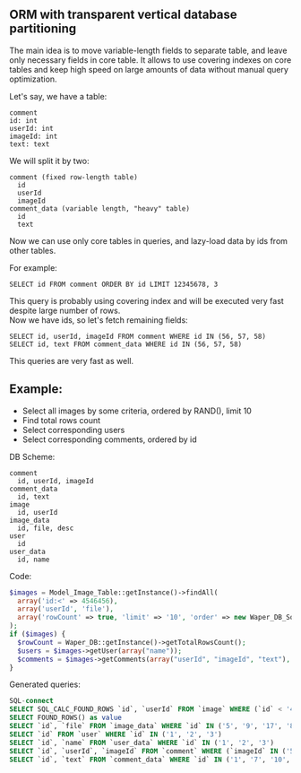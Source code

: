ORM with transparent vertical database partitioning
---------------------------------------------------

The main idea is to move variable-length fields to separate table, and leave only necessary fields in core table.
It allows to use covering indexes on core tables and keep high speed on large amounts of data without manual
query optimization.

Let's say, we have a table:
```
comment
id: int
userId: int
imageId: int
text: text
```

We will split it by two:
```
comment (fixed row-length table)
  id
  userId
  imageId
comment_data (variable length, "heavy" table)
  id
  text
```
Now we can use only core tables in queries, and lazy-load data by ids from other tables.

For example:
```
SELECT id FROM comment ORDER BY id LIMIT 12345678, 3
```
This query is probably using covering index and will be executed very fast despite large number of rows.<br>
Now we have ids, so let's fetch remaining fields:
```
SELECT id, userId, imageId FROM comment WHERE id IN (56, 57, 58)
SELECT id, text FROM comment_data WHERE id IN (56, 57, 58)
```
This queries are very fast as well.

Example:
--------

- Select all images by some criteria, ordered by RAND(), limit 10
- Find total rows count
- Select corresponding users
- Select corresponding comments, ordered by id

DB Scheme:
```
comment
  id, userId, imageId
comment_data
  id, text
image
  id, userId
image_data
  id, file, desc
user
  id
user_data
  id, name
```  

Code:
```php
$images = Model_Image_Table::getInstance()->findAll(
  array('id:<' => 4546456),
  array('userId', 'file'),
  array('rowCount' => true, 'limit' => '10', 'order' => new Waper_DB_SqlExpression("RAND()"))
);
if ($images) {
  $rowCount = Waper_DB::getInstance()->getTotalRowsCount();
  $users = $images->getUser(array("name"));
  $comments = $images->getComments(array("userId", "imageId", "text"), array('order' => array('id' => 'ASC')));
}
```
Generated queries:
```sql
SQL-connect
SELECT SQL_CALC_FOUND_ROWS `id`, `userId` FROM `image` WHERE (`id` < '4546456') ORDER BY RAND() LIMIT 10
SELECT FOUND_ROWS() as value
SELECT `id`, `file` FROM `image_data` WHERE `id` IN ('5', '9', '17', '8', '15', '11', '7', '30', '26', '13')
SELECT `id` FROM `user` WHERE `id` IN ('1', '2', '3')
SELECT `id`, `name` FROM `user_data` WHERE `id` IN ('1', '2', '3')
SELECT `id`, `userId`, `imageId` FROM `comment` WHERE (`imageId` IN ('5', '9', '17', '8', '15', '11', '7', '30', '26', '13')) ORDER BY `id` ASC
SELECT `id`, `text` FROM `comment_data` WHERE `id` IN ('1', '7', '10', '11', '15', '17', '20', '25', '26', '29', '34', '38', '41', '42', '47', '50', '51', '52', '53', '55', '62', '66', '67', '74', '75', '76', '80', '83', '89', '91', '92', '94', '97')
```